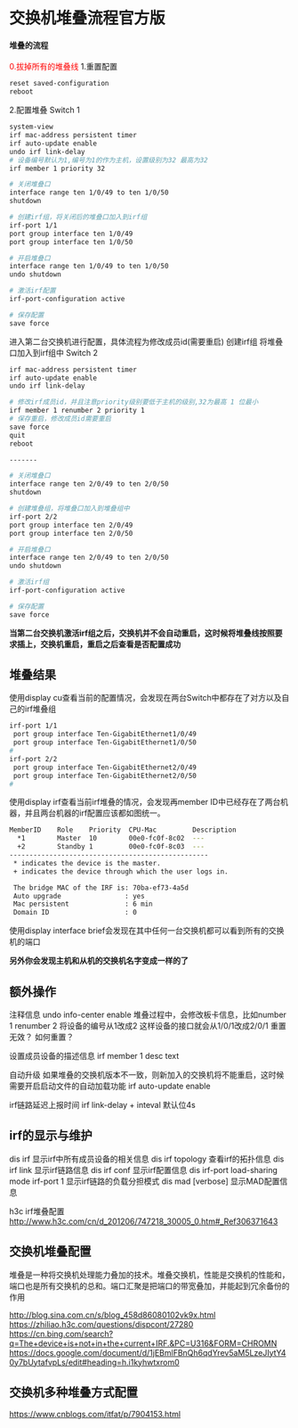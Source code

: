 # 交换机堆叠流程官方版
#### 堆叠的流程
<font color='red'>0.拔掉所有的堆叠线</font> 
1.重置配置
```bash
reset saved-configuration
reboot
```
2.配置堆叠
Switch 1
```bash
system-view
irf mac-address persistent timer
irf auto-update enable
undo irf link-delay
# 设备编号默认为1,编号为1的作为主机，设置级别为32 最高为32
irf member 1 priority 32

# 关闭堆叠口
interface range ten 1/0/49 to ten 1/0/50
shutdown

# 创建irf组，将关闭后的堆叠口加入到irf组
irf-port 1/1
port group interface ten 1/0/49
port group interface ten 1/0/50

# 开启堆叠口
interface range ten 1/0/49 to ten 1/0/50
undo shutdown

# 激活irf配置
irf-port-configuration active

# 保存配置
save force
```

进入第二台交换机进行配置，具体流程为修改成员id(需要重启) 创建irf组 将堆叠口加入到irf组中
Switch 2
```bash
irf mac-address persistent timer
irf auto-update enable
undo irf link-delay

# 修改irf成员id，并且注意priority级别要低于主机的级别,32为最高 1 位最小
irf member 1 renumber 2 priority 1 
# 保存重启，修改成员id需要重启
save force
quit
reboot

-------

# 关闭堆叠口
interface range ten 2/0/49 to ten 2/0/50
shutdown

# 创建堆叠组，将堆叠口加入到堆叠组中
irf-port 2/2
port group interface ten 2/0/49
port group interface ten 2/0/50

# 开启堆叠口
interface range ten 2/0/49 to ten 2/0/50
undo shutdown

# 激活irf组
irf-port-configuration active

# 保存配置 
save force
```

**当第二台交换机激活irf组之后，交换机并不会自动重启，这时候将堆叠线按照要求插上，交换机重启，重启之后查看是否配置成功**


## 堆叠结果
使用display cu查看当前的配置情况，会发现在两台Switch中都存在了对方以及自己的irf堆叠组
```bash
irf-port 1/1
 port group interface Ten-GigabitEthernet1/0/49
 port group interface Ten-GigabitEthernet1/0/50
#
irf-port 2/2
 port group interface Ten-GigabitEthernet2/0/49
 port group interface Ten-GigabitEthernet2/0/50
#   
```

使用display irf查看当前irf堆叠的情况，会发现再member ID中已经存在了两台机器，并且两台机器的irf配置应该都如图统一。
```bash
MemberID    Role    Priority  CPU-Mac         Description
  *1        Master  10        00e0-fc0f-8c02  ---
  +2        Standby 1         00e0-fc0f-8c03  ---
--------------------------------------------------
 * indicates the device is the master.
 + indicates the device through which the user logs in.

 The bridge MAC of the IRF is: 70ba-ef73-4a5d
 Auto upgrade                : yes
 Mac persistent              : 6 min
 Domain ID                   : 0
```

使用display interface brief会发现在其中任何一台交换机都可以看到所有的交换机的端口

**另外你会发现主机和从机的交换机名字变成一样的了**







## 额外操作
注释信息
undo info-center enable
堆叠过程中，会修改板卡信息，比如number 1 renumber 2 将设备的编号从1改成2  这样设备的接口就会从1/0/1改成2/0/1 重置无效？ 如何重置？


设置成员设备的描述信息
irf member 1 desc text 

自动升级
如果堆叠的交换机版本不一致，则新加入的交换机将不能重启，这时候需要开启启动文件的自动加载功能
irf auto-update enable

irf链路延迟上报时间
irf link-delay + inteval  默认位4s

## irf的显示与维护
dis irf 显示irf中所有成员设备的相关信息
dis irf topology 查看irf的拓扑信息
dis irf link 显示irf链路信息
dis irf conf 显示irf配置信息
dis irf-port load-sharing mode irf-port 1 显示irf链路的负载分担模式
dis mad [verbose] 显示MAD配置信息

h3c irf堆叠配置 http://www.h3c.com/cn/d_201206/747218_30005_0.htm#_Ref306371643


## 交换机堆叠配置
堆叠是一种将交换机处理能力叠加的技术。堆叠交换机，性能是交换机的性能和，端口也是所有交换机的总和。端口汇聚是把端口的带宽叠加，并能起到冗余备份的作用

http://blog.sina.com.cn/s/blog_458d86080102vk9x.html
https://zhiliao.h3c.com/questions/dispcont/27280
https://cn.bing.com/search?q=The+device+is+not+in+the+current+IRF.&PC=U316&FORM=CHROMN
https://docs.google.com/document/d/1jEBmlFBnQh6qdYrev5aM5LzeJIytY40y7bUytafvpLs/edit#heading=h.i1kyhwtxrom0




## 交换机多种堆叠方式配置
https://www.cnblogs.com/itfat/p/7904153.html
